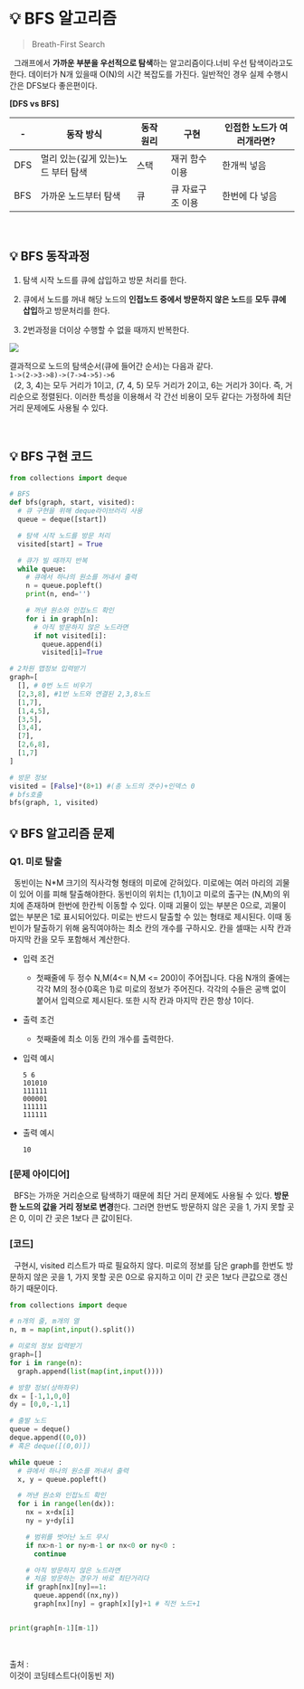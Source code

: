 # 💡 BFS 알고리즘
> Breath-First Search

&nbsp; 그래프에서 **가까운 부분을 우선적으로 탐색**하는 알고리즘이다.너비 우선 탐색이라고도 한다. 데이터가 N개 있을때 O(N)의 시간 복잡도를 가진다. 일반적인 경우 실제 수행시간은 DFS보다 좋은편이다.

**[DFS vs BFS]**

-|동작 방식|동작 원리|구현|인접한 노드가 여러개라면?
-|-|-|-|-|
DFS|멀리 있는(깊게 있는)노드 부터 탐색|	스택|	재귀 함수 이용|	한개씩 넣음
BFS|	가까운 노드부터 탐색|	큐|	큐 자료구조 이용|	한번에 다 넣음|

<br>

## 💡 BFS 동작과정
1. 탐색 시작 노드를 큐에 삽입하고 방문 처리를 한다.

2. 큐에서 노드를 꺼내 해당 노드의 **인접노드 중에서 방문하지 않은 노드**를 **모두 큐에 삽입**하고 방문처리를 한다.

3. 2번과정을 더이상 수행할 수 없을 때까지 반복한다.

<img src="https://user-images.githubusercontent.com/70243735/119265418-9d10d200-bc21-11eb-84ea-bcf268fe4a53.png">



결과적으로 노드의 탐색순서(큐에 들어간 순서)는 다음과 같다.   
`1->(2->3->8)->(7->4->5)->6`   
&nbsp; (2, 3, 4)는 모두 거리가 1이고, (7, 4, 5) 모두 거리가 2이고, 6는 거리가 3이다. 즉, 거리순으로 정렬된다. 이러한 특성을 이용해서 각 간선 비용이 모두 같다는 가정하에 최단거리 문제에도 사용될 수 있다.

<br>

## 💡 BFS 구현 코드

```python
from collections import deque

# BFS
def bfs(graph, start, visited):
  # 큐 구현을 위해 deque라이브러리 사용
  queue = deque([start])

  # 탐색 시작 노드를 방문 처리
  visited[start] = True

  # 큐가 빌 때까지 반복
  while queue:
    # 큐에서 하나의 원소를 꺼내서 출력
    n = queue.popleft()
    print(n, end='')

    # 꺼낸 원소와 인접노드 확인
    for i in graph[n]:
      # 아직 방문하지 않은 노드라면
      if not visited[i]:
        queue.append(i)
        visited[i]=True

# 2차원 맵정보 입력받기
graph=[
  [], # 0번 노드 비우기
  [2,3,8], #1번 노드와 연결된 2,3,8노드
  [1,7],
  [1,4,5],
  [3,5],
  [3,4],
  [7],
  [2,6,8],
  [1,7]
]

# 방문 정보
visited = [False]*(8+1) #(총 노드의 갯수)+인덱스 0
# bfs호출
bfs(graph, 1, visited)
```

## 💡 BFS 알고리즘 문제

### Q1. 미로 탈출
&nbsp; 동빈이는 N*M 크기의 직사각형 형태의 미로에 갇혀있다. 미로에는 여러 마리의 괴물이 있어 이를 피해 탈출해야한다. 동빈이의 위치는 (1,1)이고 미로의 출구는 (N,M)의 위치에 존재하며 한번에 한칸씩 이동할 수 있다. 이때 괴물이 있는 부분은 0으로, 괴물이 없는 부분은 1로 표시되어있다. 미로는 반드시 탈출할 수 있는 형태로 제시된다. 이때 동빈이가 탈출하기 위해 움직여야하는 최소 칸의 개수를 구하시오. 칸을 셀때는 시작 칸과 마지막 칸을 모두 포함해서 계산한다.

* 입력 조건
    - 첫째줄에 두 정수 N,M(4<= N,M <= 200)이 주어집니다. 다음 N개의 줄에는 각각 M의 정수(0혹은 1)로 미로의 정보가 주어진다. 각각의 수들은 공백 없이 붙어서 입력으로 제시된다. 또한 시작 칸과 마지막 칸은 항상 1이다.

* 출력 조건
    - 첫째줄에 최소 이동 칸의 개수를 출력한다.



* 입력 예시
    ```
    5 6
    101010
    111111
    000001
    111111
    111111
    ```
* 출력 예시
    ```
    10
    ```


### [문제 아이디어]

&nbsp; BFS는 가까운 거리순으로 탐색하기 때문에 최단 거리 문제에도 사용될 수 있다. **방문한 노드의 값을 거리 정보로 변경**한다.
그러면 한번도 방문하지 않은 곳을 1, 가지 못할 곳은 0, 이미 간 곳은 1보다 큰 값이된다.

### [코드]

&nbsp; 구현시, visited 리스트가 따로 필요하지 않다.
미로의 정보를 담은 graph를 한번도 방문하지 않은 곳을 1, 가지 못할 곳은 0으로 유지하고 이미 간 곳은 1보다 큰값으로 갱신하기 때문이다.

```python
from collections import deque

# n개의 줄, m개의 열
n, m = map(int,input().split())

# 미로의 정보 입력받기
graph=[]
for i in range(n):
  graph.append(list(map(int,input())))

# 방향 정보(상하좌우)
dx = [-1,1,0,0]
dy = [0,0,-1,1]

# 출발 노드
queue = deque()
deque.append((0,0))
# 혹은 deque([(0,0)])

while queue :
  # 큐에서 하나의 원소를 꺼내서 출력
  x, y = queue.popleft()

  # 꺼낸 원소와 인접노드 확인
  for i in range(len(dx)):
    nx = x+dx[i]
    ny = y+dy[i]

    # 범위를 벗어난 노드 무시
    if nx>n-1 or ny>m-1 or nx<0 or ny<0 :
      continue

    # 아직 방문하지 않은 노드라면
    # 처음 방문하는 경우가 바로 최단거리다
    if graph[nx][ny]==1:
      queue.append((nx,ny))
      graph[nx][ny] = graph[x][y]+1 # 직전 노드+1


print(graph[n-1][m-1])
```

<br>

출처 :   
이것이 코딩테스트다(이동빈 저)